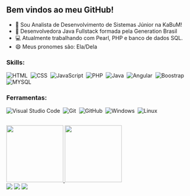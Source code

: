 ## Bem vindos ao meu GitHub!

- 📢 Sou Analista de Desenvolvimento de Sistemas Júnior na KaBuM!
- 💬 Desenvolvedora Java Fullstack formada pela Generation Brasil
- 💻 Atualmente trabalhando com Pearl, PHP e banco de dados SQL. 
- 😄 Meus pronomes são: Ela/Dela

 ### Skills:

![HTML](https://img.shields.io/badge/-HTML-05122A?style=for-the-badge&logo=html5)&nbsp;
![CSS](https://img.shields.io/badge/-CSS-05122A?style=for-the-badge&logo=CSS3&logoColor=1572B6)&nbsp;
![JavaScript](https://img.shields.io/badge/-JavaScript-05122A?style=for-the-badge&logo=javascript)&nbsp;
![PHP](https://img.shields.io/badge/-PHP-05122A?style=for-the-badge&logo=php)&nbsp;
![Java](https://img.shields.io/badge/-Java-05122A?style=for-the-badge&logo=java)&nbsp;
![Angular](https://img.shields.io/badge/-angular-05122A?style=for-the-badge&logo=angular)&nbsp;
![Boostrap](https://img.shields.io/badge/-boostrap-05122A?style=for-the-badge&logo=bootstrap)&nbsp;
![MYSQL](https://img.shields.io/badge/-MYSQL-05122A?style=for-the-badge&logo=MYSQL)&nbsp;
 
 ### Ferramentas:
 
![Visual Studio Code](https://img.shields.io/badge/-Visual%20Studio%20Code-05122A?style=for-the-badge&logo=visual-studio-code&logoColor=007ACC)&nbsp;
![Git](https://img.shields.io/badge/-Git-05122A?style=for-the-badge&logo=git)&nbsp;
![GitHub](https://img.shields.io/badge/-GitHub-05122A?style=for-the-badge&logo=github)&nbsp;
![Windows](https://img.shields.io/badge/-Windows-05122A?style=for-the-badge&logo=windows)&nbsp;
![Linux](https://img.shields.io/badge/-linux-05122a?style=for-the-badge&logo=linux)&nbsp;

  ##
  
<div>
  <a href="https://github.com/beatrizcastroe">
  <img height="150em" src="https://github-readme-stats.vercel.app/api?username=beatrizcastroe&show_icons=true&theme=calm&include_all_commits=true&count_private=true"/>
  <img height="150em" src="https://github-readme-stats.vercel.app/api/top-langs/?username=beatrizcastroe&layout=compact&langs_count=7&theme=calm"/>
</div>
 
<div> 
  <a href="https://instagram.com/beatrizcastroe" target="_blank"><img src="https://img.shields.io/badge/-Instagram-%23E4405F?style=for-the-badge&logo=instagram&logoColor=white" target="_blank"></a>
  <a href = "mailto:beatrizcastroe9@gmail.com"><img src="https://img.shields.io/badge/-Gmail-%23333?style=for-the-badge&logo=gmail&logoColor=white" target="_blank"></a>
  <a href="https://www.linkedin.com/in/beatriz-castro009" target="_blank"><img src="https://img.shields.io/badge/-LinkedIn-%230077B5?style=for-the-badge&logo=linkedin&logoColor=white" target="_blank"></a> 
  
